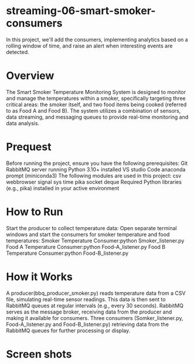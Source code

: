 # streaming-06-smart-smoker-consumers
In this project, we'll add the consumers, implementing analytics based on a rolling window of time, and raise an alert when interesting events are detected.

# Overview 

The Smart Smoker Temperature Monitoring System is designed to monitor and manage the temperatures within a smoker, specifically targeting three critical areas: the smoker itself, and two food items being cooked (referred to as Food A and Food B). The system utilizes a combination of sensors, data streaming, and messaging queues to provide real-time monitoring and data analysis.

# Prequest 
Before running the project, ensure you have the following prerequisites:
Git
RabbitMQ server running
Python 3.10+ installed
VS studio Code
anaconda prompt (miniconda3)
The following modules are used in this project:
csv
webbrowser
signal
sys
time
pika
socket
deque
Required Python libraries (e.g., pika) installed in your active environment


# How to Run

Start the producer to collect temperature data:
Open separate terminal windows and start the consumers for smoker temperature and food temperatures:
Smoker Temperature Consumer:python Smoker_listener.py
Food A Temperature Consumer:python Food-A_listener.py
Food B Temperature Consumer:python Food-B_listener.py

# How it Works
A producer(bbq_producer_smoker.py) reads temperature data from a CSV file, simulating real-time sensor readings.
This data is then sent to RabbitMQ queues at regular intervals (e.g., every 30 seconds).
RabbitMQ serves as the message broker, receiving data from the producer and making it available for consumers.
Three consumers (Somker_listener.py, Food-A_listener.py and Food-B_listener.py) retrieving data from the RabbitMQ queues for further processing or display.

# Screen shots
